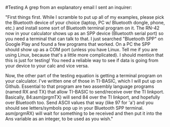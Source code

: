 #Testing
A grep from an explanatory email I sent an inquirer:

"First things first. While I scramble to put up all of my examples, please pick the Bluetooth device of your choice (laptop, PC w/ Bluetooth dongle, phone, etc.) and install some sort of Bluetooth terminal program on it. The RN-42 now in your calculator shows up as an SPP device (Bluetooth serial port) so you need a terminal that can talk to that. I just searched "Bluetooth SPP" on Google Play and found a few programs that worked. On a PC the SPP should show up as a COM port (unless you have Linux. Tell me if you are using Linux, because that's a little more complicated). I should mention that this is just for testing! You need a reliable way to see if data is going from your device to your calc and vice versa.

Now, the other part of the testing equation is getting a terminal program on your calculator. I've written one of those in TI-BASIC, which I will put up on Github. Essential to that program are two assembly language programs (named RX and TX) that allow TI-BASIC to send/receive over the TI linkport. Basically, 84:asm(prgmTX) will send 84 over the TI linkport, and hopefully over Bluetooth too. Send ASCII values that way (like 97 for 'a') and you should see letters/symbols pop up in your Bluetooth SPP terminal. asm(prgmRX) will wait for something to be received and then put it into the Ans variable as an integer, to be used as you wish."